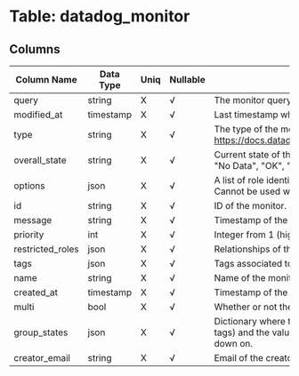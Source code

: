# Table: datadog_monitor

## Columns 

|  Column Name   |  Data Type  | Uniq | Nullable | Description | 
|  ----  | ----  | ----  | ----  | ---- | 
| query | string | X | √ | The monitor query. | 
| modified_at | timestamp | X | √ | Last timestamp when the monitor was edited. | 
| type | string | X | √ | The type of the monitor. For more information about type, see https://docs.datadoghq.com/monitors/guide/monitor_api_options/. | 
| overall_state | string | X | √ | Current state of the monitor. Possible states are "Alert", "Ignored", "No Data", "OK", "Skipped", "Unknown" and "Warn". | 
| options | json | X | √ | A list of role identifiers that can be pulled from the Roles API. Cannot be used with `locked` option. | 
| id | string | X | √ | ID of the monitor. | 
| message | string | X | √ | Timestamp of the monitor creation. | 
| priority | int | X | √ | Integer from 1 (high) to 5 (low) indicating alert severity. | 
| restricted_roles | json | X | √ | Relationships of the user object returned by the API. | 
| tags | json | X | √ | Tags associated to monitor. | 
| name | string | X | √ | Name of the monitor. | 
| created_at | timestamp | X | √ | Timestamp of the monitor creation. | 
| multi | bool | X | √ | Whether or not the monitor is broken down on different groups. | 
| group_states | json | X | √ | Dictionary where the keys are groups (comma separated lists of tags) and the values are the list of groups your monitor is broken down on. | 
| creator_email | string | X | √ | Email of the creator. | 


